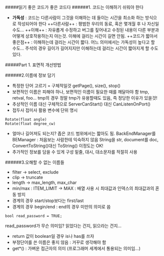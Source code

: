 #####읽기 좋은 코드가 좋은 코드다
######1. 코드는 이해하기 쉬워야 한다
- **가독성** : 코드는 다른사람이 그것을 이해하는 데 들이는 시간을 최소화 하는 방식으로 작성되어야 한다
++다른사람++ : 평범한 우리의 동료, 혹은 몇개월 후 나 자신일수도...
++이해++ : 자유롭게 수정하고 버그를 짚어내고 수정된 내용이 다른 부분과 어떻게 상호작용하는지 아는것. 이해에 걸리는 시간이 길면 안됨.
++코드가 짧아서 좋은점++ : 이해하는데 걸리는 시간이 짧다. 어느 의미에서는 가독성이 높다고 할 수도... 주석의 경우 길이가 길어지지만 이해하는데 걸리는 시간이 짧아지게 할 수도 있다.

#####Part 1. 표면적 개선방법

######2.이름에 정보 담기
* 특정한 단어 고르기 = 구체적일것
getPage(), size(), stop()
* 보편적인 이름은 피해야 하나, 보편적인 이름이 필요한 때를 깨달아야 함
tmp, retval, foo... tmp의 경우 정말 tmp가 유용할때도 있음, 즉 정당한 이유가 있을것!
* 추상적인 이름 대신 구체적으로
ServerCanStart() 대신 CanListenOnPort()
* 접두사 접미사 활용
변수에 단위 명시
```
Rotate(float angle)
Rotate(float degree_cw)
```
* 얼마나 길어져도 되는지?
좁은 코드 범위에서는 짧아도 됨.
BackEndManager를 BEManager : 처음보는 사람한테 익숙하지 않음
String을 str, document를 doc, ConvertToString()대신 ToString() 이정도는 OK!
* 추가적인 정보를 담을 수 있게 구성
밑줄, 대시, 대소문자를 적절히 사용

######3.오해할 수 없는 이름들
* filter -> select, exclude
* clip -> truncate
* length -> max_length, max_char
* min/max : ITEM_LIMIT -> MAX : 배열 사용 시 최대값과 인덱스의 최대값과의 혼동 방지
* 경계의 경우 start/stop보다는 first/last
* 경계의 경우 begin/end : end의 경우 미만의 의미로 씀
```
bool read_password = TRUE;
```
read_password가 무슨 의미임? 읽었다는 건지, 읽으라는 건지...
* return 값이 boolean일 경우 is나 has를 쓰자
* 부정단어를 쓴 이름은 좋지 않음 : 거꾸로 생각해야 함
* get*() : 가벼운 접근자의 의미 (프로그래머 세계에서 통용되는 의미임...)